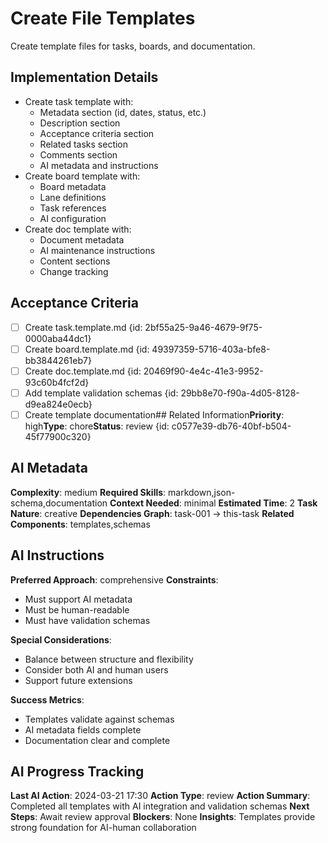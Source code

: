 # Create File Templates

Create template files for tasks, boards, and documentation.

## Implementation Details
- Create task template with:
  - Metadata section (id, dates, status, etc.)
  - Description section
  - Acceptance criteria section
  - Related tasks section
  - Comments section
  - AI metadata and instructions
- Create board template with:
  - Board metadata
  - Lane definitions
  - Task references
  - AI configuration
- Create doc template with:
  - Document metadata
  - AI maintenance instructions
  - Content sections
  - Change tracking

## Acceptance Criteria
- [ ] Create task.template.md {id: 2bf55a25-9a46-4679-9f75-0000aba44dc1}
- [ ] Create board.template.md {id: 49397359-5716-403a-bfe8-bb3844261eb7}
- [ ] Create doc.template.md {id: 20469f90-4e4c-41e3-9952-93c60b4fcf2d}
- [ ] Add template validation schemas {id: 29bb8e70-f90a-4d05-8128-d9ea824e0ecb}
- [ ] Create template documentation## Related Information**Priority**: high**Type**: chore**Status**: review {id: c0577e39-db76-40bf-b504-45f77900c320}
## AI Metadata
**Complexity**: medium
**Required Skills**: markdown,json-schema,documentation
**Context Needed**: minimal
**Estimated Time**: 2
**Task Nature**: creative
**Dependencies Graph**: task-001 -> this-task
**Related Components**: templates,schemas

## AI Instructions
**Preferred Approach**: comprehensive
**Constraints**: 
- Must support AI metadata
- Must be human-readable
- Must have validation schemas

**Special Considerations**:
- Balance between structure and flexibility
- Consider both AI and human users
- Support future extensions

**Success Metrics**:
- Templates validate against schemas
- AI metadata fields complete
- Documentation clear and complete

## AI Progress Tracking
**Last AI Action**: 2024-03-21 17:30
**Action Type**: review
**Action Summary**: Completed all templates with AI integration and validation schemas
**Next Steps**: Await review approval
**Blockers**: None
**Insights**: Templates provide strong foundation for AI-human collaboration 